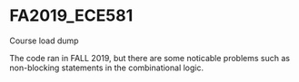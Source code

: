 # FA2019_ECE581
Course load dump

The code ran in FALL 2019, but there are some noticable problems such as non-blocking statements in the combinational logic. 
